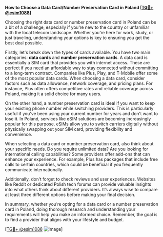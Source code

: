 **How to Choose a Data Card/Number Preservation Card in Poland [[TG💪+ @esim1088](https://t.me/s/esim1088)]**

Choosing the right data card or number preservation card in Poland can be a bit of a challenge, especially if you're new to the country or unfamiliar with the local telecom landscape. Whether you're here for work, study, or just traveling, understanding your options is key to ensuring you get the best deal possible.

Firstly, let's break down the types of cards available. You have two main categories: **data cards** and **number preservation cards**. A data card is essentially a SIM card that provides you with internet access. These are perfect if you need an affordable way to stay connected without committing to a long-term contract. Companies like Plus, Play, and T-Mobile offer some of the most popular data cards. When choosing a data card, consider factors such as data allowance, network coverage, and pricing plans. For instance, Plus often offers competitive rates and reliable coverage across Poland, making it a solid choice for many users.

On the other hand, a number preservation card is ideal if you want to keep your existing phone number while switching providers. This is particularly useful if you've been using your current number for years and don't want to lose it. In Poland, services like eSIM solutions are becoming increasingly popular for this purpose. eSIMs allow you to switch carriers digitally without physically swapping out your SIM card, providing flexibility and convenience. 

When selecting a data card or number preservation card, also think about your specific needs. Do you require unlimited data? Are you looking for international calling capabilities? Some providers offer add-ons that can enhance your experience. For example, Plus has packages that include free calls to certain countries, which could be beneficial if you frequently communicate internationally.

Additionally, don't forget to check reviews and user experiences. Websites like Reddit or dedicated Polish tech forums can provide valuable insights into what others think about different providers. It’s always wise to compare at least three different options before making your final decision.

In summary, whether you’re opting for a data card or a number preservation card in Poland, doing thorough research and understanding your requirements will help you make an informed choice. Remember, the goal is to find a provider that aligns with your lifestyle and budget. 

[[TG💪+ @esim1088](https://t.me/s/esim1088) ![Image](https://i.postimg.cc/Y0z9fWf4/image.png)]